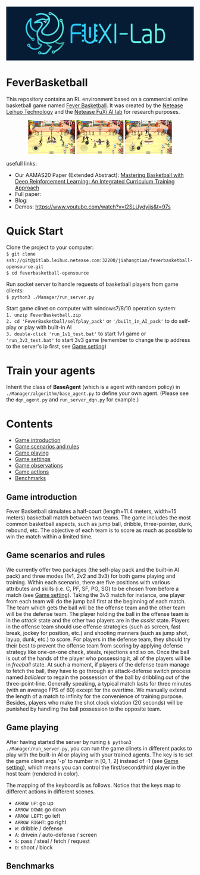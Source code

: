 ![image text](materials/image/Fuxi_logo.png)

# **FeverBasketball**

This repository contains an RL environment based on a commercial online basketball game named [Fever Basketball](https://chao.163.com/).
It was created by the [Netease Leihuo Technology](https://leihuo.163.com/) and the [Netease FuXi AI lab](https://fuxi.163.com/) for research purposes.

<div align=center><img src=materials/image/jumpball.png width="25%" height="25%">
<img src=materials/image/pass.png width="25%" height="25%">
<img src=materials/image/dunk.png width="25%" height="25%"></div>

usefull links:
*  Our AAMAS20 Paper (Extended Abstract): [Mastering Basketball with Deep Reinforcement Learning: An Integrated Curriculum Training Approach](https://aamas2020.conference.auckland.ac.nz/extended-abstracts/)
*  Full paper:
*  Blog:
*  Demos: https://www.youtube.com/watch?v=l2SLUydyijs&t=97s

# **Quick Start**

Clone the project to your computer:  
`$ git clone ssh://git@gitlab.leihuo.netease.com:32200/jiahangtian/feverbasketball-opensource.git`  
`$ cd feverbasketball-opensource `  

Run socket server to handle requests of basketball players from game clients:  
`$ python3 ./Manager/run_server.py`  

Start game clinet on computer with windows7/8/10 operation system:  
`1. unzip FeverBasketball.zip`  
`2. cd 'FeverBasketball/selfplay_pack'` or `'/built_in_AI_pack'` to do self-play or play with built-in AI  
`3. double-click 'run_1v1_test.bat'` to start 1v1 game or `'run_3v3_test.bat'` to start 3v3 game (remember to change the ip address to the server's ip first, see [Game setting](materials/doc/settings.md))

# **Train your agents**

Inherit the class of **BaseAgent** (which is a agent with random policy) 
in `./Manager/algorithm/base_agent.py` to define your own agent. 
(Please see the `dqn_agent.py` and `run_server_dqn.py` for example.) 

# **Contents**
*  [Game introduction](#game-introduction)
*  [Game scenarios and rules](#game-scenarios-and-rules)
*  [Game playing](#game-playing)
*  [Game settings](materials/doc/settings.md)
*  [Game observations](materials/doc/observations.md)  
*  [Game actions](materials/doc/actions.md)
*  [Benchmarks](#Benchmarks)

## Game introduction
Fever Basketball simulates a half-court (length=11.4 meters, width=15 meters) basketball match between two teams. 
The game includes the most common basketball aspects, such as jump ball, dribble, three-pointer, dunk, rebound, etc. 
The objective of each team is to score as much as possible to win the match within a limited time.

## Game scenarios and rules
We currently offer two packages (the self-play pack and the built-in AI pack) and three modes (1v1, 2v2 and 3v3) for both game playing and training.
Within each scenario, there are five positions with various attributes and skills (i.e. C, PF, SF, PG, SG) to be chosen from before a match 
(see [Game setting](materials/doc/settings.md)). Taking the 3v3 match for instance, 
one player from each team will do the jump ball first at the beginning of each match. 
The team which gets the ball will be the offense team and the other team will be the defense team. 
The player holding the ball in the offense team is in the *attack* state and the other two players are in the *assist* state. 
Players in the offense team should use offense strategies (such as screen, fast break, jockey for position, etc.) 
and shooting manners (such as jump shot, layup, dunk, etc.) to score. 
For players in the defense team, they should try their best to prevent the offense team from scoring 
by applying defense strategy like one-on-one check, steals, rejections and so on. 
Once the ball is out of the hands of the player who possessing it, all of the players will be in *freeball* state. 
At such a moment, if players of the defense team manage to fetch the ball, 
they have to go through an attack-defense switch process named *ballclear* to regain the possession of the 
ball by dribbling out of the three-point-line. 
Generally speaking, a typical match lasts for three minutes (with an average FPS of 60) except for the overtime. 
We manually extend the length of a match to infinity for the convenience of training purpose.
Besides, players who make the shot clock violation (20 seconds) will be punished by handling the ball possession to the opposite team.

## Game playing
After having started the server by runing `$ python3 ./Manager/run_server.py`, 
you can run the game clinets in different packs to play with the built-in AI or playing with your trained agents.
The key is to set the game clinet args '-p' to number in [0, 1, 2] instead of -1 (see [Game setting](materials/doc/settings.md)), 
which means you can control the first/second/third player in the host team (rendered in color). 

The mapping of the keyboard is as follows. Notice that the keys map to different actions in different scenes.
*  `ARROW UP`: go up
*  `ARROW DOWN`: go down
*  `ARROW LEFT`: go left
*  `ARROW RIGHT`: go right
*  `W`: dribble / defense 
*  `A`: drivein / auto-defense / screen
*  `S`: pass / steal / fetch / request
*  `D`: shoot / block

## Benchmarks
